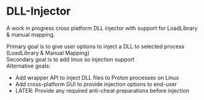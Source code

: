 # DLL-Injector
A work in progress cross platform DLL injector with support for LoadLibrary &amp; manual mapping.

Primary goal is to give user options to inject a DLL to selected process (LoadLibrary & Manual Mapping)\
Secondary goal is to add linux so injection support\
Alternative goals:
- Add wrapper API to inject DLL files to Proton processes on Linux
- Add cross-platform GUI to provide injection options to end-user
- LATER: Provide any required anti-cheat preparations before injection
